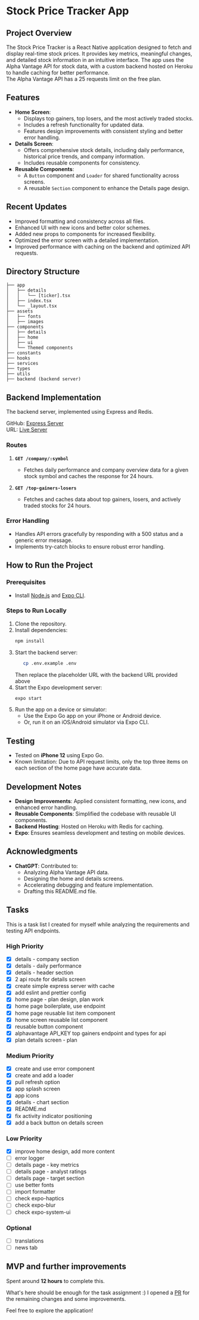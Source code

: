 # Stock Price Tracker App

## Project Overview

The Stock Price Tracker is a React Native application designed to fetch and display real-time stock prices. It provides key metrics, meaningful changes, and detailed stock information in an intuitive interface. The app uses the Alpha Vantage API for stock data, with a custom backend hosted on Heroku to handle caching for better performance.  
The Alpha Vantage API has a 25 requests limit on the free plan.

## Features

- **Home Screen**:
  - Displays top gainers, top losers, and the most actively traded stocks.
  - Includes a refresh functionality for updated data.
  - Features design improvements with consistent styling and better error handling.
- **Details Screen**:
  - Offers comprehensive stock details, including daily performance, historical price trends, and company information.
  - Includes reusable components for consistency.
- **Reusable Components**:
  - A `Button` component and `Loader` for shared functionality across screens.
  - A reusable `Section` component to enhance the Details page design.

## Recent Updates

- Improved formatting and consistency across all files.
- Enhanced UI with new icons and better color schemes.
- Added new props to components for increased flexibility.
- Optimized the error screen with a detailed implementation.
- Improved performance with caching on the backend and optimized API requests.

## Directory Structure

```
├── app
│   ├── details
│   │   └── [ticker].tsx
│   ├── index.tsx
│   └── _layout.tsx
├── assets
│   ├── fonts
│   ├── images
├── components
│   ├── details
│   ├── home
│   ├── ui
│   └── Themed components
├── constants
├── hooks
├── services
├── types
├── utils
├── backend (backend server)
```

## Backend Implementation

The backend server, implemented using Express and Redis.

GitHub: [Express Server](https://github.com/lukabajic/simple-express-server/blob/main/server.js)  
URL: [Live Server](https://simple-express-redis-app-56cdbd82e511.herokuapp.com)

### Routes

1. **`GET /company/:symbol`**

   - Fetches daily performance and company overview data for a given stock symbol and caches the response for 24 hours.

2. **`GET /top-gainers-losers`**
   - Fetches and caches data about top gainers, losers, and actively traded stocks for 24 hours.

### Error Handling

- Handles API errors gracefully by responding with a 500 status and a generic error message.
- Implements try-catch blocks to ensure robust error handling.

## How to Run the Project

### Prerequisites

- Install [Node.js](https://nodejs.org/) and [Expo CLI](https://expo.dev/).

### Steps to Run Locally

1. Clone the repository.
2. Install dependencies:
   ```bash
   npm install
   ```
3. Start the backend server:
   ```bash
      cp .env.example .env
   ```
   Then replace the placeholder URL with the backend URL provided above
4. Start the Expo development server:
   ```bash
   expo start
   ```
5. Run the app on a device or simulator:
   - Use the Expo Go app on your iPhone or Android device.
   - Or, run it on an iOS/Android simulator via Expo CLI.

## Testing

- Tested on **iPhone 12** using Expo Go.
- Known limitation: Due to API request limits, only the top three items on each section of the home page have accurate data.

## Development Notes

- **Design Improvements**: Applied consistent formatting, new icons, and enhanced error handling.
- **Reusable Components**: Simplified the codebase with reusable UI components.
- **Backend Hosting**: Hosted on Heroku with Redis for caching.
- **Expo**: Ensures seamless development and testing on mobile devices.

## Acknowledgments

- **ChatGPT**: Contributed to:
  - Analyzing Alpha Vantage API data.
  - Designing the home and details screens.
  - Accelerating debugging and feature implementation.
  - Drafting this README.md file.

## Tasks

This is a task list I created for myself while analyzing the requirements and testing API endpoints.

### High Priority

- [x] details - company section
- [x] details - daily performance
- [x] details - header section
- [x] 2 api route for details screen
- [x] create simple express server with cache
- [x] add eslint and prettier config
- [x] home page - plan design, plan work
- [x] home page boilerplate, use endpoint
- [x] home page reusable list item component
- [x] home screen reusable list component
- [x] reusable button component
- [x] alphavantage API_KEY top gainers endpoint and types for api
- [x] plan details screen - plan

### Medium Priority

- [x] create and use error component
- [x] create and add a loader
- [x] pull refresh option
- [x] app splash screen
- [x] app icons
- [x] details - chart section
- [x] README.md
- [x] fix activity indicator positioning
- [x] add a back button on details screen

### Low Priority

- [x] improve home design, add more content
- [ ] error logger
- [ ] details page - key metrics
- [ ] details page - analyst ratings
- [ ] details page - target section
- [ ] use better fonts
- [ ] import formatter
- [ ] check expo-haptics
- [ ] check expo-blur
- [ ] check expo-system-ui

### Optional

- [ ] translations
- [ ] news tab

## MVP and further improvements

Spent around **12 hours** to complete this. 

What's here should be enough for the task assignment :)
I opened a [PR](https://github.com/lukabajic/stock-prizes-app/pull/1) for the remaining changes and some improvements.

Feel free to explore the application!
